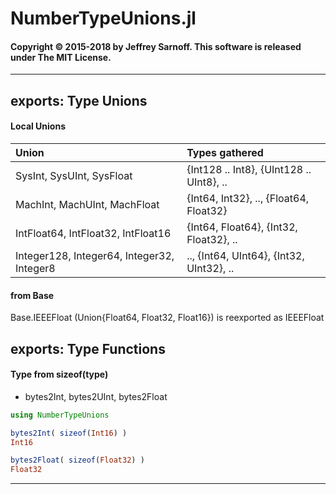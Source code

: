 # NumberTypeUnions.jl


#### Copyright © 2015-2018 by Jeffrey Sarnoff. This software is released under The MIT License.


----


## exports: Type Unions

#### Local Unions

| Union                                      | Types gathered                             |
|:-------------------------------------------|:-------------------------------------------|
| SysInt, SysUInt, SysFloat                  | {Int128 .. Int8}, {UInt128 .. UInt8}, ..   |
| MachInt, MachUInt, MachFloat               | {Int64, Int32}, ..,  {Float64, Float32}    |
| IntFloat64, IntFloat32, IntFloat16         | {Int64, Float64}, {Int32, Float32}, ..     |
| Integer128, Integer64, Integer32, Integer8 | .., {Int64, UInt64},  {Int32, UInt32}, ..  |

#### from Base

Base.IEEEFloat (Union{Float64, Float32, Float16}) is reexported as IEEEFloat


## exports: Type Functions

#### Type from sizeof(type)

- bytes2Int, bytes2UInt, bytes2Float


```julia
using NumberTypeUnions

bytes2Int( sizeof(Int16) )
Int16

bytes2Float( sizeof(Float32) )
Float32
```

----
